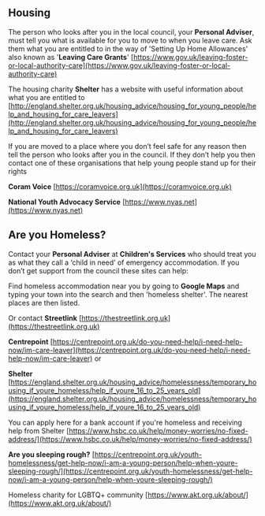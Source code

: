 
## Housing

The person who looks after you in the local council, your **Personal Adviser**, must tell you what is available for you to move to when you leave care. Ask them what you are entitled to in the way of  'Setting Up Home Allowances' also known as '**Leaving Care Grants**'
[https://www.gov.uk/leaving-foster-or-local-authority-care](https://www.gov.uk/leaving-foster-or-local-authority-care)

The housing charity **Shelter** has a website with useful information about what you are entitled to
[http://england.shelter.org.uk/housing_advice/housing_for_young_people/help_and_housing_for_care_leavers](http://england.shelter.org.uk/housing_advice/housing_for_young_people/help_and_housing_for_care_leavers)

If you are moved to a place where you don’t feel safe for any reason then tell the person who looks after you in the council. If they don’t help you then contact one of these organisations that help young people stand up for their rights

**Coram Voice** [https://coramvoice.org.uk](https://coramvoice.org.uk)

**National Youth Advocacy Service** [https://www.nyas.net](https://www.nyas.net)

## Are you Homeless?

Contact your **Personal Adviser** at **Children's Services** who should treat you as what they call a ‘child in need’ of emergency accommodation. If you don’t get support from the council these sites can help:

Find homeless accommodation near you by going to **Google Maps** and typing your town into the search and then 'homeless shelter'. The nearest places are then listed.

Or contact **Streetlink** [https://thestreetlink.org.uk](https://thestreetlink.org.uk)

**Centrepoint**  [https://centrepoint.org.uk/do-you-need-help/i-need-help-now/im-care-leaver](https://centrepoint.org.uk/do-you-need-help/i-need-help-now/im-care-leaver)
or

**Shelter**  [https://england.shelter.org.uk/housing_advice/homelessness/temporary_housing_if_youre_homeless/help_if_youre_16_to_25_years_old](https://england.shelter.org.uk/housing_advice/homelessness/temporary_housing_if_youre_homeless/help_if_youre_16_to_25_years_old)

You can apply here for a bank account if you're homeless and receiving help from Shelter [https://www.hsbc.co.uk/help/money-worries/no-fixed-address/](https://www.hsbc.co.uk/help/money-worries/no-fixed-address/)



**Are you sleeping rough?** 
[https://centrepoint.org.uk/youth-homelessness/get-help-now/i-am-a-young-person/help-when-youre-sleeping-rough/](https://centrepoint.org.uk/youth-homelessness/get-help-now/i-am-a-young-person/help-when-youre-sleeping-rough/)

Homeless charity for LGBTQ+ community [https://www.akt.org.uk/about/](https://www.akt.org.uk/about/)
